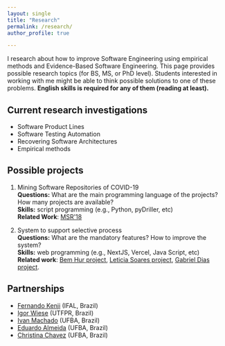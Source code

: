 ```yaml
---
layout: single
title: "Research"
permalink: /research/
author_profile: true

---
```


I research about how to improve Software Engineering using empirical methods and Evidence-Based Software Engineering. This page provides possible research topics (for BS, MS, or PhD level). Students interested in working with me might be able to think possible solutions to one of these problems. **English skills is required for any of them (reading at least).**

## Current research investigations
* Software Product Lines
* Software Testing Automation
* Recovering Software Architectures
* Empirical methods 

## Possible projects
1. Mining Software Repositories of COVID-19<br>
**Questions:** What are the main programming language of the projects? How many projects are available?<br>
**Skills:** script programming (e.g., Python, pyDriller, etc)<br>
**Related Work**: [MSR'18](http://gustavopinto.github.io/lost+found/msr2018b.pdf)

1. System to support selective process<br>
**Questions:** What are the mandatory features? How to improve the system?<br>
**Skills:** web programming (e.g., NextJS, Vercel, Java Script, etc)<br>
**Related work**: [Bem Hur project](#), [Leticia Soares project](#), [Gabriel Dias project](#).

## Partnerships
* [Fernando Kenji](https://fkenjikamei.github.io/) (IFAL, Brazil)
* [Igor Wiese](http://igorwiese.com/) (UTFPR, Brazil)
* [Ivan Machado](https://sites.google.com/view/ivanmachado) (UFBA, Brazil)
* [Eduardo Almeida](https://computacao.ufba.br/pt-br/eduardo-santana-de-almeida) (UFBA, Brazil)
* [Christina Chavez](https://computacao.ufba.br/pt-br/christina-von-flach-garcia-chavez) (UFBA, Brazil)